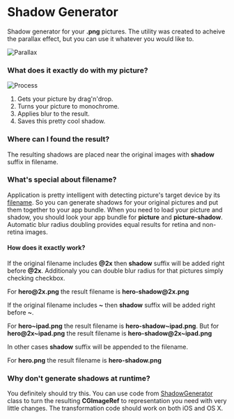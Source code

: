 Shadow Generator
================

Shadow generator for your **.png** pictures. The utility was created to acheive the parallax effect, but you can use it whatever you would like to.

![Parallax](http://i64.tinypic.com/2uizyg1.gif "Parallax")

### What does it exactly do with my picture?

![Process](http://i63.tinypic.com/35lcjuq.png "Process")

1. Gets your picture by drag'n'drop.
2. Turns your picture to monochrome.
3. Applies blur to the result.
4. Saves this pretty cool shadow.

### Where can I found the result?

The resulting shadows are placed near the original images with **shadow** suffix in filename.

### What's special about filename?

Application is pretty intelligent with detecting picture's target device by its [filename](http://stackoverflow.com/a/19475728/1322703).
So you can generate shadows for your original pictures and put them together to your app bundle.
When you need to load your picture and shadow, you should look your app bundle for **picture** and **picture-shadow**. Automatic blur radius doubling provides equal results for retina and non-retina images.

#### How does it exactly work?

If the original filename includes **@2x** then **shadow** suffix will be added right before **@2x**.
Additionaly you can double blur radius for that pictures simply checking checkbox.

For **hero@2x<span></span>.png** the result filename is **hero-shadow@2x<span></span>.png**

If the original filename includes **~** then **shadow** suffix will be added right before **~**.

For **hero~ipad.png** the result filename is **hero-shadow~ipad.png**. But for **hero@2x~ipad.png** the result filename is **hero-shadow@2x~ipad.png**

In other cases **shadow** suffix will be appended to the filename.

For **hero.png** the result filename is **hero-shadow.png**


### Why don't generate shadows at runtime?

You definitely should try this. You can use code from [ShadowGenerator](https://github.com/win2l/shadow-generator/blob/master/ShadowGenerator/ShadowGenerator.m) class to turn the resulting **CGImageRef** to representation you need with very little changes. The transformation code should work on both iOS and OS X. 
